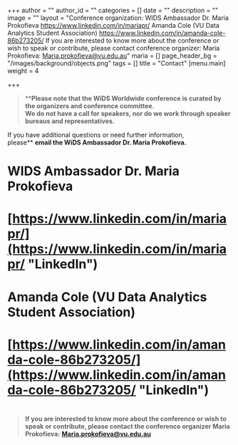 +++
author = ""
author_id = ""
categories = []
date = ""
description = ""
image = ""
layout = "Conference organization:  WIDS Ambassador Dr. Maria Prokofieva  https://www.linkedin.com/in/mariapr/  Amanda Cole (VU Data Analytics Student Association)  https://www.linkedin.com/in/amanda-cole-86b273205/  If you are interested to know more about the conference or wish to speak or contribute, please contact conference organizer:  Maria Prokofieva: Maria.prokofieva@vu.edu.au"
maria = []
page_header_bg = "/images/background/objects.png"
tags = []
title = "Contact"
[menu.main]
weight = 4

+++
> ****Please note that the WiDS Worldwide conference is curated by the organizers and conference committee.  
> We do not have a call for speakers, nor do we work through speaker bureaus and representatives.**

If you have additional questions or need further information,  
​please** **email the WiDS Ambassador Dr. Maria Prokofieva.**

# WIDS Ambassador Dr. Maria Prokofieva

# [https://www.linkedin.com/in/mariapr/](https://www.linkedin.com/in/mariapr/ "LinkedIn")

# Amanda Cole (VU Data Analytics Student Association)

# [https://www.linkedin.com/in/amanda-cole-86b273205/](https://www.linkedin.com/in/amanda-cole-86b273205/ "LinkedIn")

# 

# 

> **If you are interested to know more about the conference or wish to speak or contribute, please contact the conference organizer Maria Prokofieva:** [**Maria.prokofieva@vu.edu.au**](mailto:Maria.prokofieva@vu.edu.au)